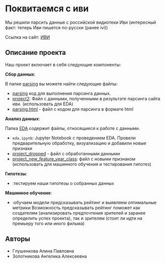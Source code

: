 # Поквитаемся с иви

Мы решили парсить данные с российской видиотеки Иви (интересный факт: теперь Иви пишется по-русски (ранее ivi))

Ссылка на сайт:
[ИВИ](https://www.ivi.tv/movies/all?ysclid=lh3kbxx7q6794249776)

## Описание проекта

Наш проект включает в себя следующие компоненты:

**Сбор данных**: 

В папке [parsing](https://github.com/Alinaereo/Project-AA/tree/main/parsing) вы можете найти следующие файлы:
  - [parsing](https://github.com/Alinaereo/Project-AA/blob/main/parsing/parsing.ipynb) код для выполнения парсинга данных. 
  - [project2](https://github.com/Alinaereo/Project-AA/blob/main/parsing/project2.csv): Файл с данными, полученными в результате парсинга сайта иви. (использовать для EDA)
  - [parsing.html](https://github.com/Alinaereo/Project-AA/blob/main/parsing/parsing.html) - файл с кодом для парсинга в формате html
  

**Анализ данных**: 

Папка [EDA]() содержит файлы, относящиеся к работе с данными.
  - `eda.ipynb`: Jupyter Notebook с проведением EDA. Провели предварительную обработку, визуализацию и добавили новые признаки
  - [project_dropped](https://github.com/Alinaereo/Project-AA/blob/main/EDA/project_dropped.csv) - файл с обработанными данными
  - [project_new_feature_year_class](https://github.com/Alinaereo/Project-AA/blob/main/EDA/project_new_feature_year_class.csv): файл с новыми признаком (использовать для машинного обучения и тестирования гипотез)

**Гипотезы**: 
- :тестируем наши гипотезы о собранных данных

**Машинное обучение**: 
- :обучаем модели предсказывать рейтинг и выявляем оптимальные метрики
Возможность предсказывать рейтинг поможет как создателям (анализировать предпочтения зрителей и заранее определить успех проекта), так и зрителям (стоит ли идти на премьеру того или иного фильма)

## Авторы

- Глушенкова Алина Павловна
- Золотникова Ангелика Алексеевна


